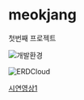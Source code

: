 # meokjang
첫번째 프로젝트  

![개발환경](https://github.com/silver159/meokja/assets/125272016/63c8e146-a110-450c-a6b1-c4145197078e)

![ERDCloud](https://github.com/silver159/meokja/assets/125272016/5c787ca2-0dda-4e35-9b6e-e0695225f5e0)

[시연영상1](https://www.youtube.com/watch?v=xfbeaknQn4c&list=PLvWnTskXZlxgEKfVGaQmo_Ot0lrcEP1_B&index=1&ab_channel=%EA%B9%80%EC%A0%95%EC%9A%B1)  
